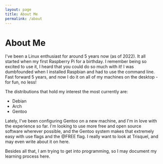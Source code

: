 ```yaml
---
layout: page
title: About Me
permalink: /about
---
```

# About Me
I've been a Linux enthusiast for around 5 years now (as of 2022). It all started when my first Raspberry Pi for a birthday. I remember being so excited to use it, I heard that you could do so much with it! I was dumbfounded when I installed Raspbian and had to use the command line. Fast forward 5 years, and now I do it on all of my machines on the desktop - for fun, no less!

The distributions that hold my interest the most currently are:

- Debian
- Arch
- Gentoo

Lately, I've been configuring Gentoo on a new machine, and I'm in love with the experience so far. I'm looking to use more free and open source software wherever possible, and the Gentoo system makes that extremely easy with use flags and the @FREE flag. I really want to look at Trisquel, and may even write about it on here. 

Besides all that, I am trying to get into programming, so I may document my learning process here.
